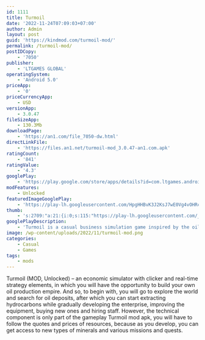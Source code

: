 ```yaml
---
id: 1111
title: Turmoil
date: '2022-11-24T07:09:03+07:00'
author: Admin
layout: post
guid: 'https://kindmod.com/turmoil-mod/'
permalink: /turmoil-mod/
postIDCopy:
    - '7050'
publisher:
    - 'LTGAMES GLOBAL'
operatingSystem:
    - 'Android 5.0'
priceApp:
    - '0'
priceCurrencyApp:
    - USD
versionApp:
    - 3.0.47
fileSizeApp:
    - 130.3Mb
downloadPage:
    - 'https://an1.com/file_7050-dw.html'
directLinkFile:
    - 'https://files.an1.net/turmoil-mod_3.0.47-an1.com.apk'
ratingCount:
    - '841'
ratingValue:
    - '4.3'
googlePlay:
    - 'https://play.google.com/store/apps/details?id=com.ltgames.android.oil'
modFeatures:
    - Unlocked
featuredImageGooglePlay:
    - 'https://play-lh.googleusercontent.com/HpgHHBvK3J2KsJ7wE0Vg4vOHRcLh73L06lfnlyZV03CogQV97J590UL7KK6j0jriTjw'
thumb:
    - 's:2709:"a:21:{i:0;s:115:"https://play-lh.googleusercontent.com/_fK0gXJa2vudZeDyeAODgq9aIt8HcFDHeF5NdXjytZOnH-GQNZjo4BAtpO2qRu7EQlc=w526-h296";i:1;s:114:"https://play-lh.googleusercontent.com/rFdq0KyuvvDhjNLPQrMVwEO_oRtdWah2qeNPhVxCIB6mxnTses7rLCrEnolcCymmaQ=w526-h296";i:2;s:116:"https://play-lh.googleusercontent.com/KE_cap6IZUD5gUxrDn0HckfWndsBek9AwknZjMlWS_I6i-mADmxwwJtfpOrzEC2loIDw=w526-h296";i:3;s:116:"https://play-lh.googleusercontent.com/KcCL5BDYF-yK0IW5DFehFzIVCgEPNQFLn7TwXLNv0ruVI4kb-AWAFRYC-bpm6xYBlwog=w526-h296";i:4;s:115:"https://play-lh.googleusercontent.com/JEUV7H13pRlRa0ypQdt-u9I5oFad7ehQWx-KDY9s08qxzdCe1-ldo2nyo0-pfQ-r1gU=w526-h296";i:5;s:115:"https://play-lh.googleusercontent.com/eDhTDwWbik_WhMSq-zb5EIxG72ts-Pj2GQ2q8i5hJHtfj6IHkJ4xWVI6nZ7OZglyx9k=w526-h296";i:6;s:116:"https://play-lh.googleusercontent.com/OrT1vSvmRST2KLGXJYULRnZHJ7jBQNybXlKU1mQTMKjguSdambQzBvXpSzwx_fRZkT0N=w526-h296";i:7;s:114:"https://play-lh.googleusercontent.com/EQ2bXOrpUSaD4oAnnsnHPuNcGTYESHUb1C_wNGvWzSiSs1rhuE04T2_-Rn2lyi0poA=w526-h296";i:8;s:115:"https://play-lh.googleusercontent.com/h1aXAJxRESxmVSHOzOQVxWwtjGkrQVKZYnaokUMlxyCWOMGU7o3R16YylESWhfQdeVs=w526-h296";i:9;s:115:"https://play-lh.googleusercontent.com/5c21djnm-pIR4N9aMwk2BiU3dft0kPvL3ogNh_X9YpuRvP1-QLZAU6RLrQViuN0FfjI=w526-h296";i:10;s:115:"https://play-lh.googleusercontent.com/zVJDPruEfM7Lda894qgDvjIm3LtKz48D9AlZxow7sPYZT4JH69CFMLi04RlAUU__A6s=w526-h296";i:11;s:116:"https://play-lh.googleusercontent.com/GY_9yalciMIASB7Fn6Q_hLgDSuhC-D_2RtvowXv1dwRPnV2CeTxgR2_M7XhBV4ZZPQi6=w526-h296";i:12;s:115:"https://play-lh.googleusercontent.com/Dh7fwbOte5Fj0dU5EM4y-AKZWAb-bc2WnoMCU04GorgDUBWBi4g2RyHtXYEL2S40rcc=w526-h296";i:13;s:115:"https://play-lh.googleusercontent.com/vCReJ77828FlySj4QLw28JL0XQ-iPsH2h4CMjJhqV6sFXe-Xoav6BTqzIOyKyvxJIs0=w526-h296";i:14;s:116:"https://play-lh.googleusercontent.com/gAh9yh-xYFtvAotYqgs8WUVwmqyQEdFFkvMcz3IcWkGn8A8vC0ZfkZRLpIGAaAiNACQ-=w526-h296";i:15;s:116:"https://play-lh.googleusercontent.com/1V6VomRWIi002aZFLQM5GgnF6ZXgFYEjw1Khqrnr_izQLdYSZoIKG4fix4KCsiYyw-IF=w526-h296";i:16;s:115:"https://play-lh.googleusercontent.com/cMdtg5Vxk10aZSKluM2l7UI0hoNBGieDbIfPqIFSXqdadw-VzfelFriYgEpS97RlNR4=w526-h296";i:17;s:115:"https://play-lh.googleusercontent.com/VKkjhAylHQjIqsNoKJ2rCgVvja0QFwVKK50HaJJ9_9j0OCDGOSxsySD51e9aFzecMkI=w526-h296";i:18;s:114:"https://play-lh.googleusercontent.com/R3YezY-hfpSDsYt9NfoUjqXUtcCk2HM2pN96c3EsPRGs_ze6Lc36gaCSe5S9P-ThPg=w526-h296";i:19;s:115:"https://play-lh.googleusercontent.com/CfN5YIHPL6ltv-qlf9XkaLdrUSzwWjDLDRh53JRG0wvv9F_umRFsLUhFmnssdMwgR3k=w526-h296";i:20;s:115:"https://play-lh.googleusercontent.com/eYZsLArZRvOsXcKs4iA_Df1V24bqJBPR2Lz3os7yHJYiKpN3I2z2TvDpFk1OClBILmw=w526-h296";}";'
googlePlayDescription:
    - 'Turmoil is a casual business simulation game inspired by the oil rush in 19th-century North America. It is developed by Dutch game studio Gamious and published by LTGames. In Turmoil, you are up against time and rivals on your path to becoming a succesful oil entrepreneur. Start raking in the oil money and watch the town grow along with you!. Your free campaign demo ends after six rounds, after which you can still play single games and enter the daily challenge.To finish the campaign, please acquire the full Turmoil experience.. *Real-Time Strategy, Oil Field Management'
image: /wp-content/uploads/2022/11/turmoil-mod.png
categories:
    - Casual
    - Games
tags:
    - mods
---
```


Turmoil (MOD, Unlocked) – an economic simulator with clicker and real-time strategy elements, in which you will have the opportunity to build your own oil production empire. And so, to begin with, you will go to explore the world and search for oil deposits, after which you can start extracting hydrocarbons while gradually developing the enterprise, improving the equipment, buying new ones and hiring staff. However, the technical component is only part of the gameplay Turmoil mod apk, you will have to follow the quotes and prices of resources, because as you develop, you can get access to new types of minerals and various missions and quests.